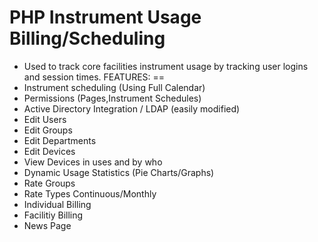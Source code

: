 PHP Instrument Usage Billing/Scheduling
=====
* Used to track core facilities instrument usage by tracking user logins and session times.
FEATURES:
==
* Instrument scheduling (Using Full Calendar)
* Permissions (Pages,Instrument Schedules)
* Active Directory Integration / LDAP (easily modified)
* Edit Users
* Edit Groups
* Edit Departments
* Edit Devices
* View Devices in uses and by who
* Dynamic Usage Statistics (Pie Charts/Graphs)
* Rate Groups
* Rate Types Continuous/Monthly
* Individual Billing
* Facilitiy Billing
* News Page
